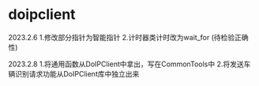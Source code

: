 # doipclient


2023.2.6
1.修改部分指针为智能指针
2.计时器类计时改为wait_for (待检验正确性)

2023.2.8
1.将通用函数从DoIPClient中拿出，写在CommonTools中
2.将发送车辆识别请求功能从DoIPClient库中独立出来